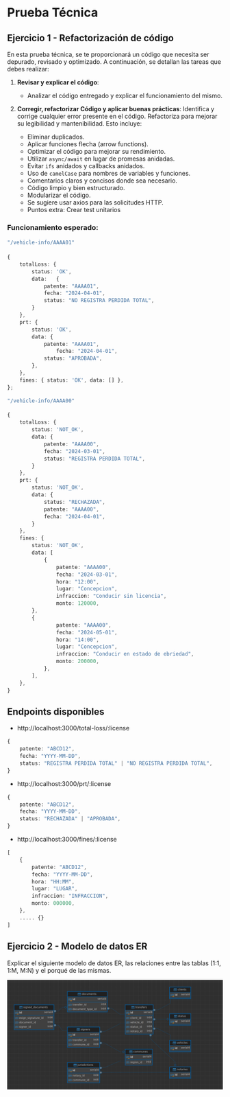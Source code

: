 # Prueba Técnica
## Ejercicio 1 - Refactorización de código

En esta prueba técnica, se te proporcionará un código que necesita ser depurado, revisado y optimizado. A continuación, se detallan las tareas que debes realizar:

1. **Revisar y explicar el código**:
    - Analizar el código entregado y explicar el funcionamiento del mismo.

2. **Corregir, refactorizar Código y aplicar buenas prácticas**: 
Identifica y corrige cualquier error presente en el código. Refactoriza para mejorar su legibilidad y mantenibilidad. Esto incluye:
   - Eliminar duplicados.
   - Aplicar funciones flecha (arrow functions).
   - Optimizar el código para mejorar su rendimiento.
   - Utilizar `async/await` en lugar de promesas anidadas.
   - Evitar `ifs` anidados y callbacks anidados.
   - Uso de `camelCase` para nombres de variables y funciones.
   - Comentarios claros y concisos donde sea necesario.
   - Código limpio y bien estructurado.
   - Modularizar el código.
   - Se sugiere usar axios para las solicitudes HTTP.
   - Puntos extra: Crear test unitarios


### Funcionamiento esperado:



```typescript
"/vehicle-info/AAAA01"

{
    totalLoss: { 
        status: 'OK', 
        data:   {
            patente: "AAAA01",
            fecha: "2024-04-01",
            status: "NO REGISTRA PERDIDA TOTAL",
        }
    },
    prt: { 
        status: 'OK', 
        data: {
            patente: "AAAA01",
                fecha: "2024-04-01",
            status: "APROBADA",
        },
    },
    fines: { status: 'OK', data: [] },
};
```

```typescript
"/vehicle-info/AAAA00"

{
    totalLoss: { 
        status: 'NOT_OK', 
        data: {
            patente: "AAAA00",
            fecha: "2024-03-01",
            status: "REGISTRA PERDIDA TOTAL",
        }
    },
    prt: {
        status: 'NOT_OK',
        data: {
            status: "RECHAZADA",
            patente: "AAAA00",
            fecha: "2024-04-01",
        }
    },
    fines: { 
        status: 'NOT_OK', 
        data: [
            {
                patente: "AAAA00",
                fecha: "2024-03-01",
                hora: "12:00",
                lugar: "Concepcion",
                infraccion: "Conducir sin licencia",
                monto: 120000,
        },
        {
                patente: "AAAA00",
                fecha: "2024-05-01",
                hora: "14:00",
                lugar: "Concepcion",
                infraccion: "Conducir en estado de ebriedad",
                monto: 200000,
            },  
        ],
    },
}
```

## Endpoints disponibles

- http://localhost:3000/total-loss/:license

```typescript
{
    patente: "ABCD12",
    fecha: "YYYY-MM-DD",
    status: "REGISTRA PERDIDA TOTAL" | "NO REGISTRA PERDIDA TOTAL",
}
```

- http://localhost:3000/prt/:license

```typescript
{
    patente: "ABCD12",
    fecha: "YYYY-MM-DD",
    status: "RECHAZADA" | "APROBADA",
}
```

- http://localhost:3000/fines/:license

```typescript
[
    {
        patente: "ABCD12",
        fecha: "YYYY-MM-DD",
        hora: "HH:MM",
        lugar: "LUGAR",
        infraccion: "INFRACCION",
        monto: 000000,
    },
    ..... {}
]
```

## Ejercicio 2 - Modelo de datos ER

Explicar el siguiente modelo de datos ER, las relaciones entre las tablas (1:1, 1:M, M:N) y el porqué de las mismas.

![Modelo de datos ER](./assets/modelo-er.png)
